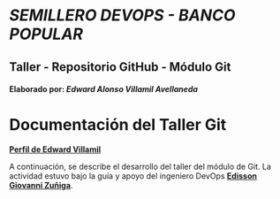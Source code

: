 # ***SEMILLERO DEVOPS - BANCO POPULAR***
## **Taller - Repositorio GitHub - Módulo Git**
#### **Elaborado por:** *Edward Alonso Villamil Avellaneda*

# **Documentación del Taller Git**

[**Perfil de Edward Villamil**](https://eavillamila.github.io/Personal-Profile-Edward-Villamil/)

A continuación, se describe el desarrollo del taller del módulo de Git. La actividad estuvo bajo la guía y apoyo del ingeniero DevOps [**Edisson Giovanni Zuñiga**](https://giovanemere.github.io/Edisson-Giovanni-Z-Lopez/).


